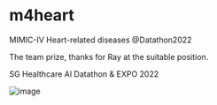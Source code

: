 # m4heart
MIMIC-IV Heart-related diseases @Datathon2022

The team prize, thanks for Ray at the suitable position.

SG Healthcare AI Datathon & EXPO 2022

![image](https://user-images.githubusercontent.com/17681580/208021736-ab567b78-f5d3-4c8a-89d6-57f046e75d04.png)
